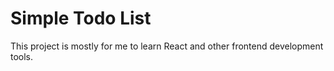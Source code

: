 # Simple Todo List
This project is mostly for me to learn React and other frontend development tools.
